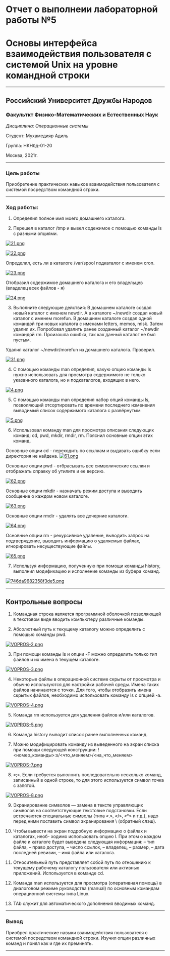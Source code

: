 # Отчет о выполнеии лабораторной работы №5
# Основы интерфейса взаимодействия пользователя с системой Unix на уровне командной строки

----

## Российский Университет Дружбы Народов

### Факульткт Физико-Математических и Естественных Наук

*Дисциплина: Операционные системы*

Студент: Мухамедияр Адиль

Группа: НКНбд-01-20

Москва, 2021г.

----

### Цель работы

Приобретение практических навыков взаимодействия пользователя с системой посредством командной строки.

----

### Ход работы:

1. Определил полное имя моего домашнего каталога.
   
2. Перешел в каталог /tmp и вывел содежимое с помощью команды ls с разными опциями.

[![21.png](https://ic.wampi.ru/2021/05/05/21.png)](https://wampi.ru/image/RwggE30)

[![22.png](https://ic.wampi.ru/2021/05/05/22.png)](https://wampi.ru/image/RwggrHV)

Определил, есть ли в каталоге /var/spool подкаталог с именем cron.

[![23.png](https://ic.wampi.ru/2021/05/05/23.png)](https://wampi.ru/image/Rwgg2oq)

Отобразил содержимое домашнего каталога и его владельцев (владелец всех файлов - я)

[![24.png](https://ic.wampi.ru/2021/05/05/24.png)](https://wampi.ru/image/RwggLfz)

3.	Выполните следующие действия: В домашнем каталоге создал новый каталог с именем newdir. А в каталоге ~/newdir создал новый каталог с именем morefun. В домашнем каталоге создал одной командой три новых каталога с именами letters, memos, misk. Затем удалил их. Попробовал удалить ранее созданный каталог ~/newdir командой rm. Произошла ошибка, так как данный каталог не был пустым.

Удалил каталог ~/newdir/morefun из домашнего каталога. Проверил.

[![31.png](https://ic.wampi.ru/2021/05/05/31.png)](https://wampi.ru/image/Rwg1qDO)

4.	С помощью команды man определил, какую опцию команды ls нужно использовать для просмотра содержимого не только указанного каталога, но и подкаталогов, входящих в него.
 
[![4.png](https://ic.wampi.ru/2021/05/05/4.png)](https://wampi.ru/image/Rwg17N0)

5.	С помощью команды man определил набор опций команды ls, позволяющий отсортировать по времени последнего изменения выводимый список содержимого каталога с развёрнутым
 
[![5.png](https://ic.wampi.ru/2021/05/05/5.png)](https://wampi.ru/image/Rwg1kQZ)

6.	Использовал команду man для просмотра описания следующих команд: cd, pwd, mkdir, rmdir, rm. Пояснил основные опции этих команд.
 
 Основные опции cd - переходить по ссылкам и выдавать ошибку если директория не найдена.
[![61.png](https://ic.wampi.ru/2021/05/05/61.png)](https://wampi.ru/image/Rwg1umy)

Основные опции pwd - отбрасывать все символические ссылки и отображать справку об утилите и ее версию.

[![62.png](https://ic.wampi.ru/2021/05/05/62.png)](https://wampi.ru/image/Rwg1ySJ)
 
Основные опции mkdir - назначать режим доступа и выводить сообщение о каждом новом каталоге.

[![63.png](https://ic.wampi.ru/2021/05/05/63.png)](https://wampi.ru/image/Rwg4Ryz)
 
Основные опции rmdir - удалять все дочерние каталоги.

[![64.png](https://ic.wampi.ru/2021/05/05/64.png)](https://wampi.ru/image/Rwg4iew)

Основные опции rm - рекурсивное удаление, выводить запрос на подтверждение, выводить информацию о удаляемых файлах, игнорировать несуществующие файлы.

[![65.png](https://ic.wampi.ru/2021/05/05/65.png)](https://wampi.ru/image/Rwg41xZ)

7.	Используя информацию, полученную при помощи команды history, выполнил модификацию и исполнение команды из буфера команд.

[![746da9682358f3de5.png](https://ic.wampi.ru/2021/05/05/746da9682358f3de5.png)](https://wampi.ru/image/Rwg4n1g)

----

## Контрольные вопросы

1.	Командная строка является программной оболочкой позволяющей в текстовом виде вводить компьютеру различные команды.

2.	Aбсолютный путь к текущему каталогу можно определить с помощью команды pwd.

[![VOPROS-2.png](https://ic.wampi.ru/2021/05/05/VOPROS-2.png)](https://wampi.ru/image/Rwg4rwi)

3.	При помощи команды ls и опции -F можно определить только тип файлов и их имена в текущем каталоге.

[![VOPROS-3.png](https://ic.wampi.ru/2021/05/05/VOPROS-3.png)](https://wampi.ru/image/Rwg4Vjf)

4.	Некоторые файлы в операционной системе скрыты от просмотра и обычно используются для настройки рабочей среды. Имена таких файлов начинаются с точки. Для того, чтобы отобразить имена скрытых файлов, необходимо использовать команду ls с опцией -a.

[![VOPROS-4.png](https://ic.wampi.ru/2021/05/05/VOPROS-4.png)](https://wampi.ru/image/RwgTxA7)

5.	Команда rm используется для удаления файлов и/или каталогов.

[![VOPROS-5.png](https://ic.wampi.ru/2021/05/05/VOPROS-5.png)](https://wampi.ru/image/RwgT0NY)

6.	Команда history выводит список ранее выполненных команд.

7.	Можно модифицировать команду из выведенного на экран списка при помощи следующей конструкции: !<номер_команды>:s/<что_меняем>/<на_что_меняем> 

[![VOPROS-7.png](https://ic.wampi.ru/2021/05/05/VOPROS-7.png)](https://wampi.ru/image/Rwgmj5P)

8.	«;». Если требуется выполнить последовательно несколько команд, записанный в одной строке, то для этого используется символ точка с запятой.

[![VOPROS-8.png](https://ic.wampi.ru/2021/05/05/VOPROS-8.png)](https://wampi.ru/image/RwgmNjY)

9.	Экранирование символов — замена в тексте управляющих символов на соответствующие текстовые подстановки. Если встречаются специальные символы (типа «.», «/», «*» и т.д.), надо перед ними поставить символ экранирования \ (обратный слэш).

10.	Чтобы вывести на экран подробную информацию о файлах и каталогах, необ- ходимо использовать опцию l. При этом о каждом файле и каталоге будет выведена следующая информация: – тип файла, – право доступа, – число ссылок, – владелец, – размер, – дата последней ревизии, – имя файла или каталога.

11.	Относительный путь представляет собой путь по отношению к текущему рабочему каталогу пользователя или активных приложений. Используется в команде cd.

12.	Команда man используется для просмотра (оперативная помощь) в диалоговом режиме руководства (manual) по основным командам операционной системы типа Linux.

13.	TAb служит для автоматического дополнения вводимых команд.

----

### Вывод
Приобрел практические навыки взаимодействия пользователя с системой посредством командной строки. Изучил опции различных команд и понял как и где их преминять.

----